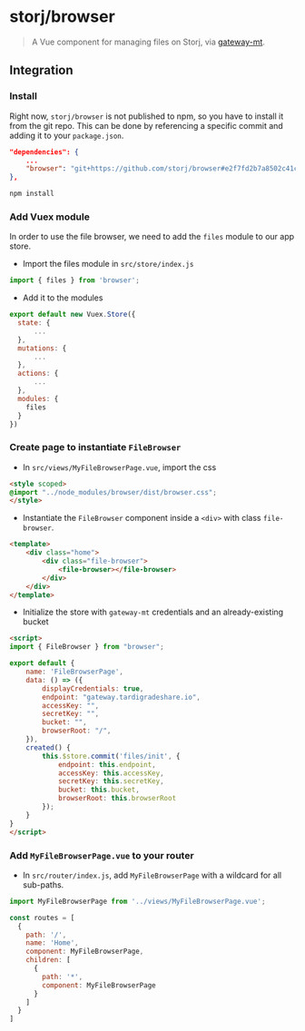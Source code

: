 # storj/browser

> A Vue component for managing files on Storj, via [gateway-mt](https://github.com/storj/gateway-mt).

## Integration

### Install

Right now, `storj/browser` is not published to npm, so you have to install it from the git repo. This can be done by referencing a specific commit and adding it to your `package.json`.

``` json
"dependencies": {
    ...
    "browser": "git+https://github.com/storj/browser#e2f7fd2b7a8502c41ca13b5fa0987df659e58efa",
},
```

``` bash
npm install
```

### Add Vuex module

In order to use the file browser, we need to add the `files` module to our app store.

* Import the files module in `src/store/index.js`

``` javascript
import { files } from 'browser';
```

* Add it to the modules

``` javascript
export default new Vuex.Store({
  state: {
      ...
  },
  mutations: {
      ...
  },
  actions: {
      ...
  },
  modules: {
    files
  }
})
```

### Create page to instantiate `FileBrowser`

* In `src/views/MyFileBrowserPage.vue`, import the css

``` html
<style scoped>
@import "../node_modules/browser/dist/browser.css";
</style>
```

* Instantiate the `FileBrowser` component inside a `<div>` with class `file-browser`.

``` html
<template>
    <div class="home">
        <div class="file-browser">
            <file-browser></file-browser>
        </div>
    </div>
</template>
```

* Initialize the store with `gateway-mt` credentials and an already-existing bucket

``` html
<script>
import { FileBrowser } from "browser";

export default {
    name: 'FileBrowserPage',
    data: () => ({
        displayCredentials: true,
        endpoint: "gateway.tardigradeshare.io",
        accessKey: "",
        secretKey: "",
        bucket: "",
        browserRoot: "/",
    }),
    created() {
        this.$store.commit('files/init', {
            endpoint: this.endpoint,
            accessKey: this.accessKey,
            secretKey: this.secretKey,
            bucket: this.bucket,
            browserRoot: this.browserRoot
        });
    }
}
</script>
```

### Add `MyFileBrowserPage.vue` to your router

* In `src/router/index.js`, add `MyFileBrowserPage` with a wildcard for all sub-paths.

``` javascript
import MyFileBrowserPage from '../views/MyFileBrowserPage.vue';

const routes = [
  {
    path: '/',
    name: 'Home',
    component: MyFileBrowserPage,
    children: [
      {
        path: '*',
        component: MyFileBrowserPage
      }
    ]
  }
]
```